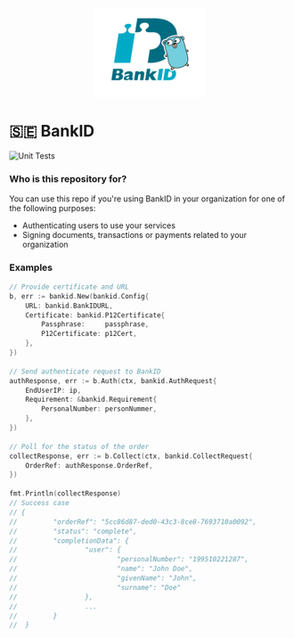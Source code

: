 <div align="center">
    <img width=200 src="./bankid-go.png"/>
</div>

# 🇸🇪 BankID
![ Unit Tests](https://github.com/nicolaa5/bankid/actions/workflows/unit.tests.yml/badge.svg)  


### Who is this repository for? 
You can use this repo if you're using BankID in your organization for one of the following purposes: 
- Authenticating users to use your services
- Signing documents, transactions or payments related to your organization

### Examples
```go
// Provide certificate and URL
b, err := bankid.New(bankid.Config{
    URL: bankid.BankIDURL,
    Certificate: bankid.P12Certificate{
        Passphrase:     passphrase,
        P12Certificate: p12Cert,
    },
})

// Send authenticate request to BankID
authResponse, err := b.Auth(ctx, bankid.AuthRequest{
    EndUserIP: ip,
    Requirement: &bankid.Requirement{
        PersonalNumber: personNummer,
    },
})

// Poll for the status of the order
collectResponse, err := b.Collect(ctx, bankid.CollectRequest{
    OrderRef: authResponse.OrderRef,
})

fmt.Println(collectResponse)
// Success case
// {
//         "orderRef": "5cc86d87-ded0-43c3-8ce8-7693710a0092",
//         "status": "complete",
//         "completionData": {
//                 "user": {
//                         "personalNumber": "199510221287",
//                         "name": "John Doe",
//                         "givenName": "John",
//                         "surname": "Doe"
//                 },
//                 ...
//         }
//  }
```